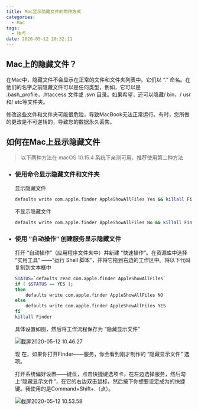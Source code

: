 ```yaml
---
title: Mac显示隐藏文件的两种方式
categories:
  - Mac
tags:
  - 技巧
date: 2020-05-12 10:32:11
---
```


## Mac上的隐藏文件？

在Mac中，隐藏文件不会显示在正常的文件和文件夹列表中。它们以 “.” 命名。在他们的名字之前隐藏文件可以是任何类型，例如，它可以是 .bash_profile，.htaccess 文件或 .svn 目录。如果希望，还可以隐藏/ bin，/ usr和/ etc等文件夹。

修改这些文件和文件夹可能很危险，导致MacBook无法正常运行。有时，您所做的更改是不可逆转的，导致您的数据永久丢失。

## 如何在Mac上显示隐藏文件

> 以下两种方法在 macOS 10.15.4 系统下亲测可用，推荐使用第二种方法

- ### 使用命令显示隐藏文件和文件夹

  显示隐藏文件

  ```bash
  defaults write com.apple.finder AppleShowAllFiles Yes && killall Finder
  ```

  不显示隐藏文件

  ```bash
  defaults write com.apple.finder AppleShowAllFiles No && killall Finder
  
  ```

- ### 使用 “自动操作” 创建服务显示隐藏文件

  打开 “自动操作”（应用程序文件夹中）并新建 “快速操作”。在资源库中选择 “实用工具” ——“运行 Shell 脚本”，并将它拖到右边的工作区中。将以下代码复制到文本框中

  ```bash
  STATUS=`defaults read com.apple.finder AppleShowAllFiles`
  if [ $STATUS == YES ];
  then
      defaults write com.apple.finder AppleShowAllFiles NO
  else
      defaults write com.apple.finder AppleShowAllFiles YES
  fi
  killall Finder
  ```

  具体设置如图，然后将工作流程保存为 “隐藏显示文件”

  ![截屏2020-05-12 10.46.27](https://i.loli.net/2020/05/12/iFDz73tGQNxIAyj.png)

  现 在，如果你打开Finder——服务，你会看到刚才制作的 “隐藏显示文件” 选项。

  打开系统偏好设置——键盘，点击快捷键选项卡。在左边选择服务，然后勾上“隐藏显示文件”，在它的右边双击鼠标，然后按下你想要设定成为的快捷键。我使用的是Command+Shift+.（点）。

  ![截屏2020-05-12 10.53.58](https://i.loli.net/2020/05/12/g78UbdPH6x1kwte.png)

